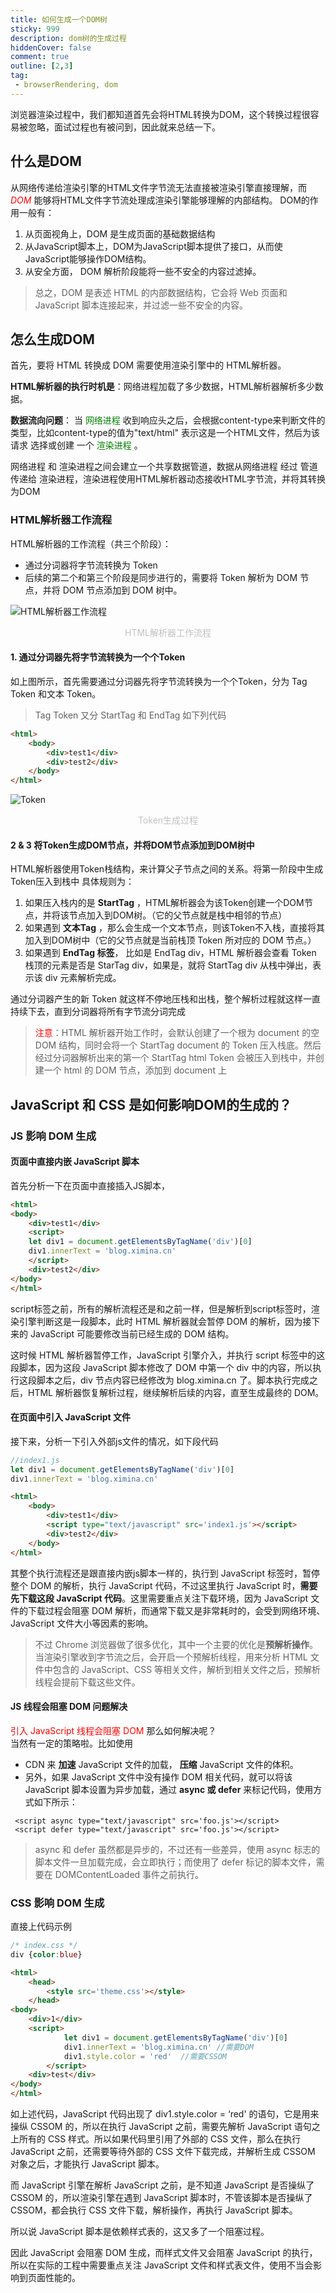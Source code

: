 ```yaml
---
title: 如何生成一个DOM树
sticky: 999
description: dom树的生成过程
hiddenCover: false
comment: true
outline: [2,3]
tag:
 - browserRendering, dom
---
```

浏览器渲染过程中，我们都知道首先会将HTML转换为DOM，这个转换过程很容易被忽略，面试过程也有被问到，因此就来总结一下。  

## 什么是DOM
从网络传递给渲染引擎的HTML文件字节流无法直接被渲染引擎直接理解，而 <font color="red" italic=true >*DOM*</font> 能够将HTML文件字节流处理成渲染引擎能够理解的内部结构。
DOM的作用一般有：  
1. 从页面视角上，DOM 是生成页面的基础数据结构
2. 从JavaScript脚本上，DOM为JavaScript脚本提供了接口，从而使JavaScript能够操作DOM结构。
3. 从安全方面， DOM 解析阶段能将一些不安全的内容过滤掉。

>总之，DOM 是表述 HTML 的内部数据结构，它会将 Web 页面和 JavaScript 脚本连接起来，并过滤一些不安全的内容。  

## 怎么生成DOM
首先，要将 HTML 转换成 DOM 需要使用渲染引擎中的 HTML解析器。  

**HTML解析器的执行时机是**：网络进程加载了多少数据，HTML解析器解析多少数据。  

**数据流向问题**：
当 <font color="green">网络进程</font> 收到响应头之后，会根据content-type来判断文件的类型，比如content-type的值为"text/html" 表示这是一个HTML文件，然后为该请求 选择或创建 一个 <font color="green">渲染进程</font> 。  

网络进程 和 渲染进程之间会建立一个共享数据管道，数据从网络进程 经过 管道 传递给 渲染进程，渲染进程使用HTML解析器动态接收HTML字节流，并将其转换为DOM

### HTML解析器工作流程
HTML解析器的工作流程（共三个阶段）：
- 通过分词器将字节流转换为 Token
- 后续的第二个和第三个阶段是同步进行的，需要将 Token 解析为 DOM 节点，并将 DOM 节点添加到 DOM 树中。

![HTML解析器工作流程](./images/image.png "html")
<center style="font-size:14px;color:#C0C0C0;">HTML解析器工作流程</center>

#### 1. 通过分词器先将字节流转换为一个个Token
如上图所示，首先需要通过分词器先将字节流转换为一个个Token，分为 Tag Token 和文本 Token。  
> Tag Token 又分 StartTag 和 EndTag
如下列代码
```html
<html>
    <body>
        <div>test1</div>
        <div>test2</div>
    </body>
</html>
```
![Token](./images/token.png 'token')
<center style="font-size:14px;color:#C0C0C0;">Token生成过程</center>

#### 2 & 3 将Token生成DOM节点，并将DOM节点添加到DOM树中
HTML解析器使用Token栈结构，来计算父子节点之间的关系。将第一阶段中生成Token压入到栈中
具体规则为：
1. 如果压入栈内的是 **StartTag** ，HTML解析器会为该Token创建一个DOM节点，并将该节点加入到DOM树。（它的父节点就是栈中相邻的节点）  
2. 如果遇到 **文本Tag** ，那么会生成一个文本节点，则该Token不入栈，直接将其加入到DOM树中（它的父节点就是当前栈顶 Token 所对应的 DOM 节点。）  
3. 如果遇到 **EndTag 标签**， 比如是 EndTag div，HTML 解析器会查看 Token 栈顶的元素是否是 StarTag div，如果是，就将 StartTag div 从栈中弹出，表示该 div 元素解析完成。  


通过分词器产生的新 Token 就这样不停地压栈和出栈，整个解析过程就这样一直持续下去，直到分词器将所有字节流分词完成  

><font color="red">注意</font>：HTML 解析器开始工作时，会默认创建了一个根为 document 的空 DOM 结构，同时会将一个 StartTag document 的 Token 压入栈底。然后经过分词器解析出来的第一个 StartTag html Token 会被压入到栈中，并创建一个 html 的 DOM 节点，添加到 document 上

## JavaScript 和 CSS 是如何影响DOM的生成的？
### JS 影响 DOM 生成
#### 页面中直接内嵌 JavaScript 脚本
首先分析一下在页面中直接插入JS脚本，
```HTML
<html>
<body>
    <div>test1</div>
    <script>
    let div1 = document.getElementsByTagName('div')[0]
    div1.innerText = 'blog.ximina.cn'
    </script>
    <div>test2</div>
</body>
</html>
```  

script标签之前，所有的解析流程还是和之前一样，但是解析到script标签时，渲染引擎判断这是一段脚本，此时 HTML 解析器就会暂停 DOM 的解析，因为接下来的 JavaScript 可能要修改当前已经生成的 DOM 结构。  

这时候 HTML 解析器暂停工作，JavaScript 引擎介入，并执行 script 标签中的这段脚本，因为这段 JavaScript 脚本修改了 DOM 中第一个 div 中的内容，所以执行这段脚本之后，div 节点内容已经修改为 blog.ximina.cn 了。脚本执行完成之后，HTML 解析器恢复解析过程，继续解析后续的内容，直至生成最终的 DOM。  


#### 在页面中引入 JavaScript 文件
接下来，分析一下引入外部js文件的情况，如下段代码
```js
//index1.js
let div1 = document.getElementsByTagName('div')[0]
div1.innerText = 'blog.ximina.cn'
```
```html
<html>
    <body>
        <div>test1</div>
        <script type="text/javascript" src='index1.js'></script>
        <div>test2</div>
    </body>
</html>
```
其整个执行流程还是跟直接内嵌js脚本一样的，执行到 JavaScript 标签时，暂停整个 DOM 的解析，执行 JavaScript 代码，不过这里执行 JavaScript 时，**需要先下载这段 JavaScript 代码**。这里需要重点关注下载环境，因为 JavaScript 文件的下载过程会阻塞 DOM 解析，而通常下载又是非常耗时的，会受到网络环境、JavaScript 文件大小等因素的影响。
>不过 Chrome 浏览器做了很多优化，其中一个主要的优化是**预解析操作**。当渲染引擎收到字节流之后，会开启一个预解析线程，用来分析 HTML 文件中包含的 JavaScript、CSS 等相关文件，解析到相关文件之后，预解析线程会提前下载这些文件。  


#### JS 线程会阻塞 DOM 问题解决
<font color="red">引入 JavaScript 线程会阻塞 DOM</font>
那么如何解决呢？  
当然有一定的策略啦。比如使用 
- CDN 来 **加速** JavaScript 文件的加载，  **压缩** JavaScript 文件的体积。  
- 另外，如果 JavaScript 文件中没有操作 DOM 相关代码，就可以将该 JavaScript 脚本设置为异步加载，通过 **async 或 defer** 来标记代码，使用方式如下所示：

```JS
 <script async type="text/javascript" src='foo.js'></script>
 <script defer type="text/javascript" src='foo.js'></script>
```
>async 和 defer 虽然都是异步的，不过还有一些差异，使用 async 标志的脚本文件一旦加载完成，会立即执行；而使用了 defer 标记的脚本文件，需要在 DOMContentLoaded 事件之前执行。

### CSS 影响 DOM 生成
直接上代码示例
```CSS
/* index.css */
div {color:blue}
```
```HTML
<html>
    <head>
        <style src='theme.css'></style>
    </head>
<body>
    <div>1</div>
    <script>
            let div1 = document.getElementsByTagName('div')[0]
            div1.innerText = 'blog.ximina.cn' //需要DOM
            div1.style.color = 'red'  //需要CSSOM
        </script>
    <div>test</div>
</body>
</html>
```
如上述代码，JavaScript 代码出现了 div1.style.color = ‘red' 的语句，它是用来操纵 CSSOM 的，所以在执行 JavaScript 之前，需要先解析 JavaScript 语句之上所有的 CSS 样式。所以如果代码里引用了外部的 CSS 文件，那么在执行 JavaScript 之前，还需要等待外部的 CSS 文件下载完成，并解析生成 CSSOM 对象之后，才能执行 JavaScript 脚本。

而 JavaScript 引擎在解析 JavaScript 之前，是不知道 JavaScript 是否操纵了 CSSOM 的，所以渲染引擎在遇到 JavaScript 脚本时，不管该脚本是否操纵了 CSSOM，都会执行 CSS 文件下载，解析操作，再执行 JavaScript 脚本。

所以说 JavaScript 脚本是依赖样式表的，这又多了一个阻塞过程。


因此 JavaScript 会阻塞 DOM 生成，而样式文件又会阻塞 JavaScript 的执行，所以在实际的工程中需要重点关注 JavaScript 文件和样式表文件，使用不当会影响到页面性能的。


